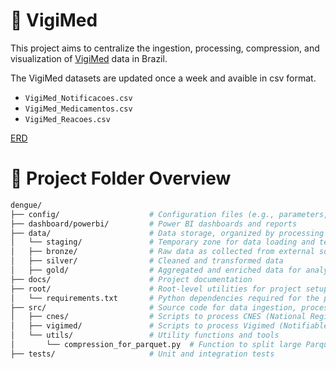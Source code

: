 # 💊 VigiMed
This project aims to centralize the ingestion, processing, compression, and visualization of [VigiMed](https://dados.anvisa.gov.br/dados/) data in Brazil.

The VigiMed datasets are updated once a week and avaible in csv format.
- `VigiMed_Notificacoes.csv`
- `VigiMed_Medicamentos.csv`
- `VigiMed_Reacoes.csv`

[ERD](https://viewer.diagrams.net/?tags=%7B%7D&lightbox=1&highlight=0000ff&edit=_blank&layers=1&nav=1&dark=auto#G1z0v-POQDdwkInzBVEe6cLE4_uBEn7GZD#%7B%22pageId%22%3A%221UQrTR_ZhEASL8xhWuEK%22%7D)
 
# 🌳  Project Folder Overview

```bash
dengue/
├── config/                    # Configuration files (e.g., parameters, paths, credentials)
├── dashboard/powerbi/         # Power BI dashboards and reports
├── data/                      # Data storage, organized by processing layer
│   └── staging/               # Temporary zone for data loading and testing
│   ├── bronze/                # Raw data as collected from external sources
│   ├── silver/                # Cleaned and transformed data
│   ├── gold/                  # Aggregated and enriched data for analytics
├── docs/                      # Project documentation
├── root/                      # Root-level utilities for project setup or orchestration
│   └── requirements.txt       # Python dependencies required for the project
├── src/                       # Source code for data ingestion, processing, and helpers
│   ├── cnes/                  # Scripts to process CNES (National Registry of Health Facilities) data
│   ├── vigimed/               # Scripts to process Vigimed (Notifiable Diseases) data
│   └── utils/                 # Utility functions and tools
│       └── compression_for_parquet.py  # Function to split large Parquet files into chunks
├── tests/                     # Unit and integration tests
```
